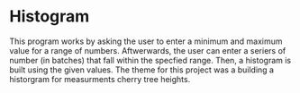 # Histogram

This program works by asking the user to enter a minimum and maximum value for a range of numbers. Aftwerwards, the user can enter a seriers of number (in batches) that fall within the specfied range. Then, a histogram is built using the given values. The theme for this project was a building a historgram for measurments cherry tree heights.
